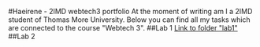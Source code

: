 #Haeirene - 2IMD webtech3 portfolio
At the moment of writing am I a 2IMD student of Thomas More University. Below you can find all my tasks which are connected to the course "Webtech 3".
##Lab 1
[Link to folder "lab1"](https://github.com/haeirene/2imd-webtech3-portfolio/tree/master/lab1)
##Lab 2
